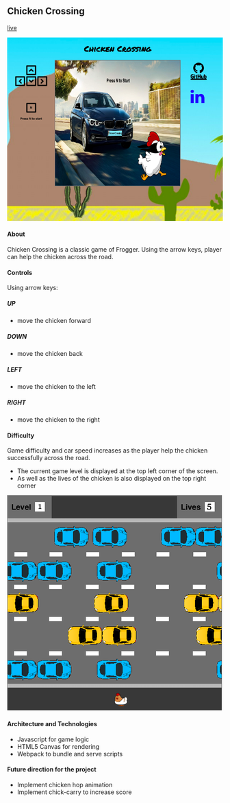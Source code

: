 ## Chicken Crossing

[live](http://sywu.us/ChickenCrossing/)

![landing_page](docs/mainPage.png)

#### About
Chicken Crossing is a classic game of Frogger. Using the arrow keys, player can help the chicken across the road.

#### Controls
Using arrow keys:
##### UP
- move the chicken forward
##### DOWN
- move the chicken back
##### LEFT
- move the chicken to the left
##### RIGHT
- move the chicken to the right


#### Difficulty

Game difficulty and car speed increases as the player help the chicken successfully across the road.
- The current game level is displayed at the top left corner of the screen.
- As well as the lives of the chicken is also displayed on the top right corner

![landing_page](docs/levelAndLives.png)


#### Architecture and Technologies
- Javascript for game logic
- HTML5 Canvas for rendering
- Webpack to bundle and serve scripts


#### Future direction for the project
- Implement chicken hop animation
- Implement chick-carry to increase score

